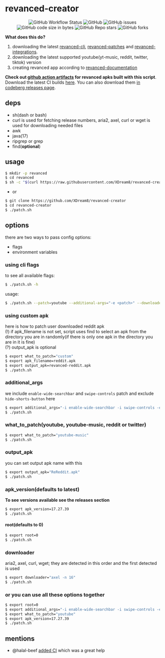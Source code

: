 # revanced-creator

<p align="center">
  <img alt="GitHub Workflow Status" src="https://img.shields.io/github/actions/workflow/status/XDream8/revanced-creator/Tests.yml?branch=main&color=red&style=flat-square">
  <img alt="GitHub" src="https://img.shields.io/github/license/XDream8/revanced-creator?color=blue&style=flat-square">
  <img alt="GitHub issues" src="https://img.shields.io/github/issues-raw/XDream8/revanced-creator?color=red&style=flat-square">
  <img alt="GitHub code size in bytes" src="https://img.shields.io/github/languages/code-size/XDream8/revanced-creator?color=red&style=flat-square">
  <img alt="GitHub Repo stars" src="https://img.shields.io/github/stars/XDream8/revanced-creator?style=flat-square">
  <img alt="GitHub forks" src="https://img.shields.io/github/forks/XDream8/revanced-creator?style=flat-square">
</p>

**What does this do?**

1. downloading the latest [revanced-cli](https://github.com/revanced/revanced-cli), [revanced-patches](https://github.com/revanced/revanced-patches) and [revanced-integrations](https://github.com/revanced/revanced-integrations).
2. downloading the latest supported youtube(yt-music, reddit, twitter, tiktok) version
3. creating revanced app according to [revanced-documentation](https://github.com/revanced/revanced-documentation)

**Check out [github action artifacts](https://github.com/XDream8/revanced-creator/actions) for revanced apks built with this script**.\
Download the latest CI builds [here](https://nightly.link/XDream8/revanced-creator/workflows/ci/main).
You can also download them [in codeberg releases page](https://codeberg.org/XDream8/revanced-creator/releases/tag/apks).

## deps

- sh(dash or bash)
- curl is used for fetching release numbers, aria2, axel, curl or wget is used for downloading needed files
- awk
- java(17)
- ripgrep or grep
- find(**optional**)

## usage

```sh
$ mkdir -p revanced
$ cd revanced
$ sh -c "$(curl https://raw.githubusercontent.com/XDream8/revanced-creator/main/patch.sh)"
```

- or

```sh
$ git clone https://github.com/XDream8/revanced-creator
$ cd revanced-creator
$ ./patch.sh
```

## options
there are two ways to pass config options:
- flags
- environment variables

### using cli flags
to see all available flags:
```sh
$ ./patch.sh -h
```
usage:
```sh
$ ./patch.sh --patch=youtube --additional-args="-e <patch>" --downloader="curl"
```

### using custom apk
here is how to patch user downloaded reddit apk\
(!) if apk_filename is not set, script uses find to select an apk from the directory you are in randomly(if there is only one apk in the directory you are in it is fine)\
(?) output_apk is optional

```sh
$ export what_to_patch="custom"
$ export apk_filename=reddit.apk
$ export output_apk=revanced-reddit.apk
$ ./patch.sh
```

### additional_args

we include `enable-wide-searchbar` and `swipe-controls` patch and exclude `hide-shorts-button` here

```sh
$ export additional_args="-i enable-wide-searchbar -i swipe-controls -e hide-shorts-button"
$ ./patch.sh
```

### what_to_patch(youtube, youtube-music, reddit or twitter)

```sh
$ export what_to_patch="youtube-music"
$ ./patch.sh
```

### output_apk

you can set output apk name with this

```sh
$ export output_apk="ReReddit.apk"
$ ./patch.sh
```

### apk_version(defaults to latest)

**To see versions available see the releases section**

```sh
$ export apk_version=17.27.39
$ ./patch.sh
```

#### root(defaults to 0)

```sh
$ export root=0
$ ./patch.sh
```

### downloader

aria2, axel, curl, wget; they are detected in this order and the first detected is used

```sh
$ export downloader="axel -n 16"
$ ./patch.sh
```

### or you can use all these options together

```sh
$ export root=0
$ export additional_args="-i enable-wide-searchbar -i swipe-controls -e hide-shorts-button"
$ export what_to_patch="youtube"
$ export apk_version=17.27.39
$ ./patch.sh
```

## mentions

- @halal-beef [added CI](https://github.com/XDream8/revanced-creator/pull/3) which was a great help

